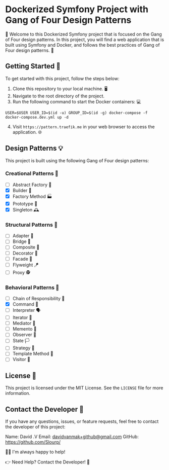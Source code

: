 # Dockerized Symfony Project with Gang of Four Design Patterns

👋 Welcome to this Dockerized Symfony project that is focused on the Gang of Four design patterns. In this project, you will find a web application that is built using Symfony and Docker, and follows the best practices of Gang of Four design patterns. 🚀

## Getting Started 🏁

To get started with this project, follow the steps below:

1. Clone this repository to your local machine. 🖥️
2. Navigate to the root directory of the project.
3. Run the following command to start the Docker containers: 💻

```
USER=$USER USER_ID=$(id -u) GROUP_ID=$(id -g) docker-compose -f docker-compose.dev.yml up -d
```

4. Visit `https://pattern.traefik.me` in your web browser to access the application. 🌐

## Design Patterns 💡

This project is built using the following Gang of Four design patterns:

### Creational Patterns 🧱

- [ ] Abstract Factory 🧰
- [X] Builder 🔨
- [X] Factory Method 🏭
- [X] Prototype 🐑
- [X] Singleton 🕰️

### Structural Patterns 🚪

- [ ] Adapter 🌉
- [ ] Bridge 🌁
- [ ] Composite 🌴
- [ ] Decorator 🎨
- [ ] Facade 🏢
- [ ] Flyweight 🪁
- [ ] Proxy 🕵️

### Behavioral Patterns 🐾

- [ ] Chain of Responsibility 🔗
- [X] Command 📜
- [ ] Interpreter 🗣️
- [ ] Iterator 🔄
- [ ] Mediator 🤝
- [ ] Memento 💾
- [ ] Observer 👀
- [ ] State 🏳️
- [ ] Strategy 🎯
- [ ] Template Method 📝
- [ ] Visitor 👥

## License 📝

This project is licensed under the MIT License. See the `LICENSE` file for more information.

## Contact the Developer 📧

If you have any questions, issues, or feature requests, feel free to contact the developer of this project:

Name: David .V
Email: davidvanmak+github@gmail.com
GitHub: https://github.com/Slourp/

💁‍♂️ I'm always happy to help! 

👉 Need Help? Contact the Developer! 👋